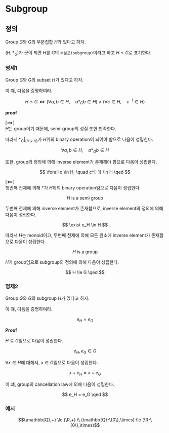 # Subgroup
## 정의
Group $G$와 $G$의 부분집합 $H$가 있다고 하자.

$(H,*_G)$가 군이 되면 $H$를 $G$의 `부분군(subgroup)`이라고 하고 $H\le G$로 표기한다.  

### 명제1
Group $G$와 $G$의 subset $H$가 있다고 하자.

이 떄, 다음을 증명하여라.

$$ H\le G \iff ( \forall a,b\in H, \quad a*_Gb\in H ) \land ( \forall c \in H, \quad  c^{-1} \in H ) $$

**proof**

[$\implies$]  
$H$는 group이기 때문에, semi-group의 성질 또한 만족한다.

따라서 $*_G|_{(H\times H)}$가  $H$위의 binary operation이 되어야 함으로 다음이 성립한다.

$$ \forall a,b\in H, \quad a*_Gb\in H $$

또한, group의 정의에 의해 inverse element가 존재해야 함으로 다음이 성립한다.

$$ \forall c \in H, \quad  c^{-1} \in H \qed $$

[$\impliedby$]  
첫번째 전제에 의해 $*$가 $H$위의 binary operation임으로 다음이 성립한다.

$$ H \text{ is a semi group} $$

두번째 전제에 의해 inverse element가 존재함으로, inverse element의 정의에 의해 다음이 성립한다.

$$ \exist e_H \in H $$

따라서 $H$는 monoid이고, 두번째 전제에 의해 모든 원소에 inverse element가 존재함으로 다음이 성립한다.

$$ H \text{ is a group} $$

$H$가 group임으로 subgroup의 정의에 의해 다음이 성립한다.

$$ H \le G \qed $$


### 명제2
Group $G$와 $G$의 subgroup $H$가 있다고 하자.

이 떄, 다음을 증명하여라.

$$ e_H = e_G $$

**Proof**

$H \subseteq G$임으로 다음이 성립한다.

$$ e_H, e_G \in G $$

$\forall x \in H$에 대해서, $x \in G$임으로 다음이 성립한다.

$$ x+e_H = x + e_G $$

이 떄, group의 cancellation law에 의해 다음이 성립한다.

$$ e_H = e_G \qed $$

### 예시
$$(\mathbb{Q},+) \le (\R,+) \\ (\mathbb{Q}-\{0\},\times) \le (\R-\{0\},\times)$$